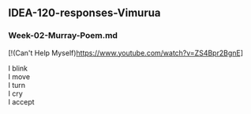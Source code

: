 ## IDEA-120-responses-Vimurua
### Week-02-Murray-Poem.md

[!(Can't Help Myself)https://www.youtube.com/watch?v=ZS4Bpr2BgnE]
  
I blink  
I move   
I turn   
I cry   
I accept
 
